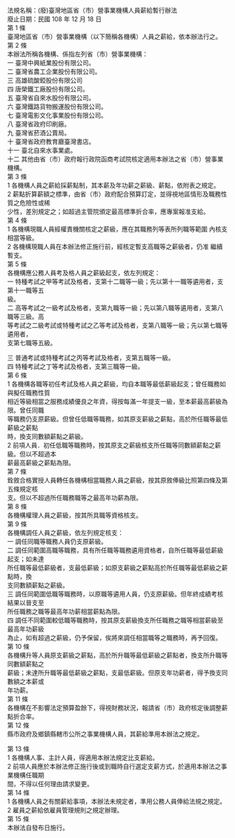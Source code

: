 法規名稱：(廢)臺灣地區省（市）營事業機構人員薪給暫行辦法  
廢止日期：民國 108 年 12 月 18 日  
第 1 條  
臺灣地區省（市）營事業機構（以下簡稱各機構）人員之薪給，依本辦法行之。  
第 2 條  
本辦法所稱各機構、係指左列省（市）營事業機構：  
一 臺灣中興紙業股份有限公司。  
二 臺灣省農工企業股份有限公司。  
三 高雄硫酸錏股份有限公司  
四 唐榮鐵工廠股份有限公司。  
五 臺灣省自來水股份有限公司。  
六 臺灣鐵路貨物搬運股份有限公司。  
七 臺灣電影文化事業股份有限公司。  
八 臺灣省政府印刷廠。  
九 臺灣省菸酒公賣局。  
十 臺灣省政府教育廳臺灣書店。  
十一 臺北自來水事業處。  
十二 其他由省（市）政府報行政院函商考試院核定適用本辦法之省（市）營事業機構。  
第 3 條  
1 各機構人員之薪給採薪點制，其本薪及年功薪之薪級、薪點，依附表之規定。  
2 薪點折算薪額之標準，由省（市）政府配合預算訂定，並得視地區情形及職務性質之危險性或稀  
少性，差別規定之；如超過主管院頒定最高標準折合率，應專案報准支給。  
第 4 條  
1 各機構現職人員經權責機關核定之薪級，應在其職務列等表所列職等範圍 內核支相當等級。  
2 各機構現職人員在本辦法修正施行前，經核定暫支高職等之薪級者，仍准 繼續暫支。  
第 5 條  
各機構應公務人員考及格人員之薪級起支，依左列規定：  
一 特種考試之甲等考試及格者，支第十二職等一級；先以第十一職等遴用者，支第十一職等五  
級。  
二 高等考試之一級考試及格者，支第九職等一級；先以第八職等遴用者，支第八職等三級。高  
等考試之二級考試或特種考試之乙等考試及格者，支第八職等一級；先以第七職等遴用者，  
支第七職等五級。  


三 普通考試或特種考試之丙等考試及格者，支第五職等一級。  
四 特種考試之丁等考試及格者，支第三職等一級。  
第 6 條  
1 各機構各職等初任考試及格人員之薪級，均自本職等最低薪級起支；曾任職務如與擬任職務性質  
相近等級相當之服務成績優良之年資，得按每滿一年提支一級，至本薪最高薪級為限。曾任同職  
等職務仍支原薪級。但曾任低職等職務，如其原支薪級之薪點，高於所任職等最低薪級之薪點  
時，換支同數額薪點之薪級。  
2 前項人員．初任低職等職務時，按其原支之薪級核支所任職等同數額薪點之薪級。但以不超過本  
薪最高薪級之薪點為限。  
第 7 條  
銓敘合格實授人員轉任各機構相當職務人員之薪級，按其原敘俸級比照第四條及第五條規定核  
支。但以不超過所任職務職等之最高年功薪為限。  
第 8 條  
各機構權理人員之薪級，按其所具職等資格核支。  
第 9 條  
各機構調任人員之薪級，依左列規定核支：  
一 調任同職等職務人員仍支原薪級。  
二 調任同範圍高職等職務，具有所任職等職務遴用資格者，自所任職等最低薪級起支；如未達  
所任職等最低薪級者，支最低薪級；如原支薪級之薪點高於所任職等最低薪級之薪點時，換  
支同數額薪點之薪級。  
三 調任同範圍低職等職務時，以原職等遴用人員，仍支原薪級。但年終成績考核結果以晉支至  
所任職務之職等最高年功薪相當薪點為限。  
四 調任不同範圍較低職等職務時，按其原支薪級換支所任職務之職等相當薪級至最高年功薪級  
為止，如有超過之薪級，仍予保留，俟將來調任相當職等之職務時，再予回復。  
第 10 條  
各機構升等人員原支薪級之薪點，高於所升職等最低薪級之薪點者，換支所升職等同數額薪點之  
薪級；未達所升職等最低薪級之薪點，支最低薪級。但原支年功薪者，得予換支同數額之本薪或  
年功薪。  
第 11 條  
各機構在不影響法定預算盈餘下，得視財務狀況，報請省（市）政府核定後調整薪點折合率。  
第 12 條  
縣市政府及鄉鎮縣轄市公所之事業機構人員，其薪給準用本辦法之規定。  


第 13 條  
1 各機構人事、主計人員，得適用本辦法規定比支薪給。  
2 前項人員應於本辦法修正施行後或到職時自行選定支薪方式，於適用本辦法之事業機構任職期  
間，不得以任何理由請求變更。  
第 14 條  
1 各機構人員之有關薪給事項，本辦法未規定者，準用公務人員俸給法規之規定。  
2 雇員之薪給依雇員管理規則之規定辦理。  
第 15 條  
本辦法自發布日施行。  


